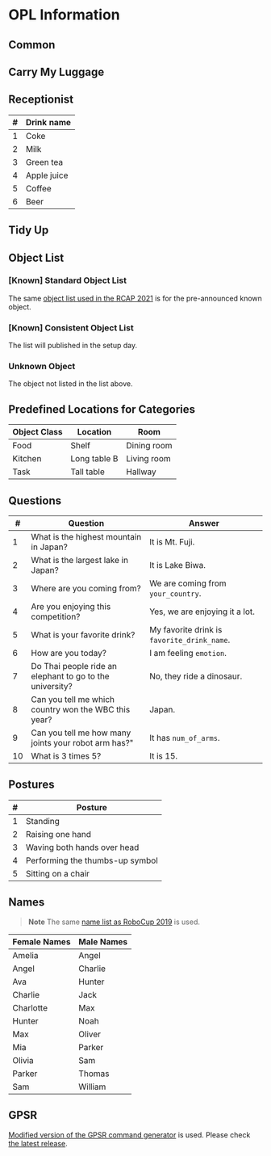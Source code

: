 # OPL Information

## Common

## Carry My Luggage

## Receptionist

| #   | Drink name  |
| --- | ----------- |
| 1   | Coke        |
| 2   | Milk        |
| 3   | Green tea   |
| 4   | Apple juice |
| 5   | Coffee      |
| 6   | Beer        |

## Tidy Up

## Object List

### [Known] Standard Object List

The same [object list used in the RCAP 2021](https://github.com/RoboCupAtHomeJP/AtHome2021/blob/master/Data/opl_known_object_list.pdf) is for the pre-announced known object.

### [Known] Consistent Object List

The list will published in the setup day.

### Unknown Object

The object not listed in the list above.

## Predefined Locations for Categories

| Object Class | Location     | Room        |
| ------------ | ------------ | ----------- |
| Food         | Shelf        | Dining room |
| Kitchen      | Long table B | Living room |
| Task         | Tall table   | Hallway     |

## Questions

| #   | Question                                                 | Answer                                      |
| --- | -------------------------------------------------------- | ------------------------------------------- |
| 1   | What is the highest mountain in Japan?                   | It is Mt. Fuji.                             |
| 2   | What is the largest lake in Japan?                       | It is Lake Biwa.                            |
| 3   | Where are you coming from?                               | We are coming from `your_country`.          |
| 4   | Are you enjoying this competition?                       | Yes, we are enjoying it a lot.              |
| 5   | What is your favorite drink?                             | My favorite drink is `favorite_drink_name`. |
| 6   | How are you today?                                       | I am feeling `emotion`.                     |
| 7   | Do Thai people ride an elephant to go to the university? | No, they ride a dinosaur.                   |
| 8   | Can you tell me which country won the WBC this year?     | Japan.                                      |
| 9   | Can you tell me how many joints your robot arm has?"     | It has `num_of_arms`.                       |
| 10  | What is 3 times 5?                                       | It is 15.                                   |

## Postures

| #   | Posture                         |
| --- | ------------------------------- |
| 1   | Standing                        |
| 2   | Raising one hand                |
| 3   | Waving both hands over head     |
| 4   | Performing the thumbs-up symbol |
| 5   | Sitting on a chair              |

## Names

> **Note**
> The same [name list as RoboCup 2019](https://github.com/RoboCupAtHome/Sydney2019/blob/master/Files/Names.pdf) is used.

| Female Names | Male Names |
| ------------ | ---------- |
| Amelia       | Angel      |
| Angel        | Charlie    |
| Ava          | Hunter     |
| Charlie      | Jack       |
| Charlotte    | Max        |
| Hunter       | Noah       |
| Max          | Oliver     |
| Mia          | Parker     |
| Olivia       | Sam        |
| Parker       | Thomas     |
| Sam          | William    |

## GPSR

[Modified version of the GPSR command generator](https://github.com/akinobu1998/GPSRCmdGen/tree/rcj-opl2023) is used. Please check [the latest release](https://github.com/akinobu1998/GPSRCmdGen/releases).

